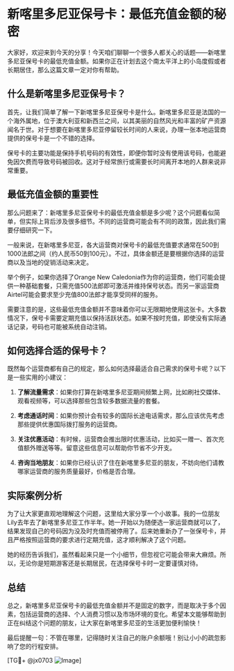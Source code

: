 # 新喀里多尼亚保号卡：最低充值金额的秘密

大家好，欢迎来到今天的分享！今天咱们聊聊一个很多人都关心的话题——新喀里多尼亚保号卡的最低充值金额。如果你正在计划去这个南太平洋上的小岛度假或者长期居住，那么这篇文章一定对你有帮助。

## 什么是新喀里多尼亚保号卡？

首先，让我们简单了解一下新喀里多尼亚保号卡是什么。新喀里多尼亚是法国的一个海外属地，位于澳大利亚和新西兰之间，以其美丽的自然风光和丰富的矿产资源闻名于世。对于想要在新喀里多尼亚停留较长时间的人来说，办理一张本地运营商提供的保号卡是一个不错的选择。

保号卡的主要功能是保持手机号码的有效性，即便你暂时没有使用该号码，也能避免因欠费而导致号码被回收。这对于经常旅行或需要长时间离开本地的人群来说非常重要。

## 最低充值金额的重要性

那么问题来了：新喀里多尼亚保号卡的最低充值金额是多少呢？这个问题看似简单，但实际上背后涉及很多细节。不同的运营商可能会有不同的政策，因此我们需要仔细研究一下。

一般来说，在新喀里多尼亚，各大运营商对保号卡的最低充值要求通常在500到1000法郎之间（约人民币50到100元）。不过，具体金额还是要根据你选择的运营商以及当地的促销活动来决定。

举个例子，如果你选择了Orange New Caledonia作为你的运营商，他们可能会提供一种基础套餐，只需充值500法郎即可激活并维持保号状态。而另一家运营商Airtel可能会要求至少充值800法郎才能享受同样的服务。

需要注意的是，这些最低充值金额并不意味着你可以无限期地使用这张卡。大多数情况下，保号卡需要定期充值以保持活跃状态。如果不按时充值，即使没有实际通话记录，号码也可能被系统自动注销。

## 如何选择合适的保号卡？

既然每个运营商都有自己的规定，那么如何选择最适合自己需求的保号卡呢？以下是一些实用的小建议：

1. **了解流量需求**：如果你打算在新喀里多尼亚期间频繁上网，比如刷社交媒体、观看视频等，可以选择那些包含较多数据流量的套餐。
   
2. **考虑通话时间**：如果你预计会有较多的国际长途电话需求，那么应该优先考虑那些提供优惠国际拨打服务的运营商。

3. **关注优惠活动**：有时候，运营商会推出限时优惠活动，比如买一赠一、首次充值额外赠送等等。留意这些信息可以帮助你节省不少开支。

4. **咨询当地朋友**：如果你已经认识了住在新喀里多尼亚的朋友，不妨向他们请教哪家运营商的服务质量最好，价格是否合理。

## 实际案例分析

为了让大家更直观地理解这个问题，这里给大家分享一个小故事。我的一位朋友Lily去年去了新喀里多尼亚工作半年。她一开始以为随便选一家运营商就可以了，结果发现自己的号码因为没及时充值而被停用了。后来她重新办了一张保号卡，并且严格按照运营商的要求进行定期充值，这才顺利解决了这个问题。

她的经历告诉我们，虽然看起来只是一个小细节，但忽视它可能会带来大麻烦。所以，无论你是短期游客还是长期居民，在选择保号卡时一定要谨慎对待。

## 总结

总之，新喀里多尼亚保号卡的最低充值金额并不是固定的数字，而是取决于多个因素，包括运营商的选择、个人消费习惯以及市场环境的变化。希望本文能够帮助到正在纠结这个问题的朋友，让大家在新喀里多尼亚的生活更加便利愉快！

最后提醒一句：不管在哪里，记得随时关注自己的账户余额哦！别让小小的疏忽影响了您的行程安排。

[TG💪+ @jx0703 ![Image](https://github.com/user-attachments/assets/dbca1d08-cadb-493c-b0ec-ad6f7a83f270)]